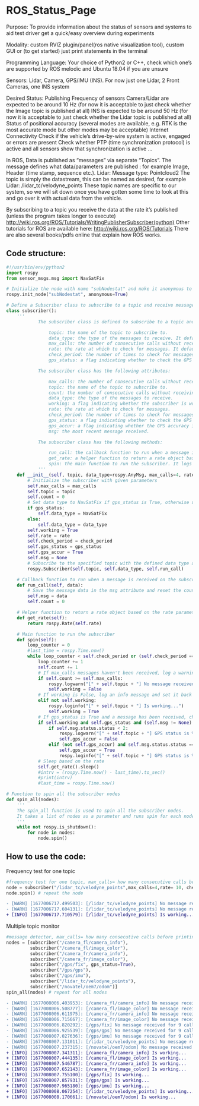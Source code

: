# ROS_Status_Page
Purpose: To provide information about the status of sensors and systems to aid test driver get a quick/easy overview during experiments

Modality: custom RVIZ plugin/panel(ros native visualization tool), custom GUI or (to get started) just print statements in the terminal

Programming Language: Your choice of Python2 or C++, check which one’s are supported by ROS melodic and Ubuntu 18.04 if you are unsure

Sensors: Lidar, Camera, GPS/IMU (INS). 
For now just one Lidar, 2 Front Cameras, one INS system

Desired Status: 
Publishing Frequency of sensors 
Camera/Lidar are expected to be around 10 Hz (for now it is acceptable to just check whether the Image topic is published at all) 
INS is expected to be around 50 Hz (for now it is acceptable to just check whether the Lidar topic is published at all) 
Status of positional accuracy (several modes are available, e.g. RTK is the most accurate mode but other modes may be acceptable)
Internet Connectivity
Check if the vehicle’s drive-by-wire system is active, engaged or errors are present
Check whether PTP (time synchronization protocol) is active and all sensors show that synchronization is active
…

In ROS, Data is published as “messages” via separate “Topics”. 
The message defines what data/parameters are published : for example Image, Header (time stamp, sequence etc.). Lidar: Message type: Pointcloud2
The topic is simply the datastream, this can be named as desired, for example Lidar: /lidar_tc/velodyne_points
These topic names are specific to our system, so we will sit down once you have gotten some time to look at this and go over it with actual data from the vehicle. 

By subscribing to a topic you receive the data at the rate it’s published (unless the program takes longer to execute) http://wiki.ros.org/ROS/Tutorials/WritingPublisherSubscriber(python) 
Other tutorials for ROS are available here: http://wiki.ros.org/ROS/Tutorials 
There are also several books/pdfs online that explain how ROS works. 


<h2> Code structure: </h2>

```python
#!/usr/bin/env/python2
import rospy
from sensor_msgs.msg import NavSatFix

# Initialize the node with name "subNodestat" and make it anonymous to avoid naming conflicts
rospy.init_node("subNodestat", anonymous=True)

# Define a Subscriber class to subscribe to a topic and receive messages
class subscriber():
    '''
            The subscriber class is defined to subscribe to a topic and receive messages. It takes the following parameters:

                topic: the name of the topic to subscribe to.
                data_type: the type of the messages to receive. It defaults to rospy.AnyMsg.
                max_calls: the number of consecutive calls without receiving a message before logging a warning. It defaults to 4.
                rate: the rate at which to check for messages. It defaults to 10 Hz.
                check_period: the number of times to check for messages for each topic before moving on to the next one. It defaults to 1.
                gps_status: a flag indicating whether to check the GPS accuracy. It defaults to False.

            The subscriber class has the following attributes:

                max_calls: the number of consecutive calls without receiving a message before logging a warning.
                topic: the name of the topic to subscribe to.
                count: the number of consecutive calls without receiving a message.
                data_type: the type of the messages to receive.
                working: a flag indicating whether the subscriber is working correctly.
                rate: the rate at which to check for messages.
                check_period: the number of times to check for messages for each topic before moving on to the next one.
                gps_status: a flag indicating whether to check the GPS accuracy.
                gps_accur: a flag indicating whether the GPS accuracy is sufficient.
                msg: the most recent message received.

            The subscriber class has the following methods:

                run_call: the callback function to run when a message is received on the subscribed topic. It saves the message data in the msg attribute and resets the count.
                get_rate: a helper function to return a rate object based on the rate parameter.
                spin: the main function to run the subscriber. It logs a warning if max_calls messages haven't been received, logs an info message if the subscriber is working correctly, and logs a warning if the GPS accuracy is low.
            '''
    def __init__(self, topic, data_type=rospy.AnyMsg, max_calls=4, rate=10, check_period=1, gps_status=False):
        # Initialize the subscriber with given parameters
        self.max_calls = max_calls
        self.topic = topic
        self.count = 0
        # Set data type to NavSatFix if gps_status is True, otherwise use the provided data_type
        if gps_status:
            self.data_type = NavSatFix
        else:
            self.data_type = data_type
        self.working = True
        self.rate = rate
        self.check_period = check_period
        self.gps_status = gps_status
        self.gps_accur = True
        self.msg = None
        # Subscribe to the specified topic with the defined data type and the run_call function as the callback
        rospy.Subscriber(self.topic, self.data_type, self.run_call)

    # Callback function to run when a message is received on the subscribed topic
    def run_call(self, data):
        # Save the message data in the msg attribute and reset the count
        self.msg = data
        self.count = 0

    # Helper function to return a rate object based on the rate parameter
    def get_rate(self):
        return rospy.Rate(self.rate)

    # Main function to run the subscriber
    def spin(self):
        loop_counter = 0
        #last_time = rospy.Time.now()
        while loop_counter < self.check_period or (self.check_period == -1):
            loop_counter += 1
            self.count += 1
            # If max_calls messages haven't been received, log a warning and set working to False
            if self.count >= self.max_calls:
                rospy.logwarn("[" + self.topic + "] No message received for %0.f calls on rate of " %self.count + "%0.f Hz." %self.rate )
                self.working = False
            # If working is False, log an info message and set it back to True
            elif not self.working:
                rospy.loginfo("[" + self.topic + "] Is working...")
                self.working = True
            # If gps_status is True and a message has been received, check the GPS status and log a warning if it's below 2
            if self.working and self.gps_status and (self.msg != None):
                if self.msg.status.status < 2:
                    rospy.logwarn("[" + self.topic + "] GPS status is %0.1f - low accuracy" %self.msg.status.status)
                    self.gps_accur = False
                elif (not self.gps_accur) and self.msg.status.status == 2:
                    self.gps_accur = True
                    rospy.loginfo("[" + self.topic + "] GPS status is %0.1f - sufficient accuracy" % self.msg.status.status)
            # Sleep based on the rate
            self.get_rate().sleep()
            #intrv = (rospy.Time.now() - last_time).to_sec()
            #print(intrv)
            #last_time = rospy.Time.now()

# Function to spin all the subscriber nodes
def spin_all(nodes):
    '''    
    The spin_all function is used to spin all the subscriber nodes.
    It takes a list of nodes as a parameter and runs spin for each node in the list.
    '''
    while not rospy.is_shutdown():
        for node in nodes:
            node.spin()
```

<h2> How to use the code: </h2>

<h> Frequency test for one topic </h>

```python
#frequency test for one topic, max_calls= how many consecutive calls before printing warnning,rate= hz, check_period= how many times to check the topic, gps_status= enable gps accuracy testing
node = subscriber("/lidar_tc/velodyne_points",max_calls=4,rate= 10, check_period=-1, gps_status=False)
node.spin() # repeat the node
```
```diff
- [WARN] [1677006717.499503]: [/lidar_tc/velodyne_points] No message received for 33 calls on rate of 10 Hz.
- [WARN] [1677006717.604131]: [/lidar_tc/velodyne_points] No message received for 34 calls on rate of 10 Hz.
+ [INFO] [1677006717.710579]: [/lidar_tc/velodyne_points] Is working...
```

<h> Multiple topic monitor </h>

```python
#message detector, max_calls= how many consecutive calls before printing warnning, check_period= how many times to check for each topic before going to the next one, gps_status= enable gps accuracy testing.
nodes = [subscriber("/camera_fl/camera_info"),
         subscriber("/camera_fl/image_color"),
         subscriber("/camera_fr/camera_info"),
         subscriber("/camera_fr/image_color"),
         subscriber("/gps/fix", gps_status=True),
         subscriber("/gps/gps"),
         subscriber("/gps/imu"),
         subscriber("/lidar_tc/velodyne_points"),
         subscriber("/novatel/oem7/odom")]
spin_all(nodes) # repeat for all nodes
```

```diff
- [WARN] [1677008006.403953]: [/camera_fl/camera_info] No message received for 8 calls on rate of 10 Hz.
- [WARN] [1677008006.508777]: [/camera_fl/image_color] No message received for 8 calls on rate of 10 Hz.
- [WARN] [1677008006.611975]: [/camera_fr/camera_info] No message received for 8 calls on rate of 10 Hz.
- [WARN] [1677008006.715667]: [/camera_fr/image_color] No message received for 9 calls on rate of 10 Hz.
- [WARN] [1677008006.820292]: [/gps/fix] No message received for 9 calls on rate of 10 Hz.
- [WARN] [1677008006.925539]: [/gps/gps] No message received for 9 calls on rate of 10 Hz.
- [WARN] [1677008007.027636]: [/gps/imu] No message received for 9 calls on rate of 10 Hz.
- [WARN] [1677008007.131011]: [/lidar_tc/velodyne_points] No message received for 9 calls on rate of 10 Hz.
- [WARN] [1677008007.237315]: [/novatel/oem7/odom] No message received for 9 calls on rate of 10 Hz.
+ [INFO] [1677008007.341311]: [/camera_fl/camera_info] Is working...
+ [INFO] [1677008007.444135]: [/camera_fl/image_color] Is working...
+ [INFO] [1677008007.546787]: [/camera_fr/camera_info] Is working...
+ [INFO] [1677008007.652143]: [/camera_fr/image_color] Is working...
+ [INFO] [1677008007.755100]: [/gps/fix] Is working...
+ [INFO] [1677008007.857931]: [/gps/gps] Is working...
+ [INFO] [1677008007.965180]: [/gps/imu] Is working...
+ [INFO] [1677008008.067254]: [/lidar_tc/velodyne_points] Is working...
+ [INFO] [1677008008.170661]: [/novatel/oem7/odom] Is working...
```

